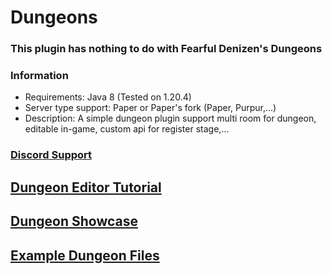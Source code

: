 # Dungeons

### **This plugin has nothing to do with Fearful Denizen's Dungeons**

### Information

* Requirements: Java 8 (Tested on 1.20.4)
* Server type support: Paper or Paper's fork (Paper, Purpur,...)
* Description: A simple dungeon plugin support multi room for dungeon, editable in-game, custom api for register
  stage,...

### [Discord Support](https://discord.gg/r5ejaPSjku)

## [Dungeon Editor Tutorial](https://youtu.be/fOpgUL5dkdo)

## [Dungeon Showcase](https://youtu.be/kUcsXGrBRVs)

## [Example Dungeon Files](https://github.com/VoChiDanh/Dungeons/tree/master/ExampleDungeon)